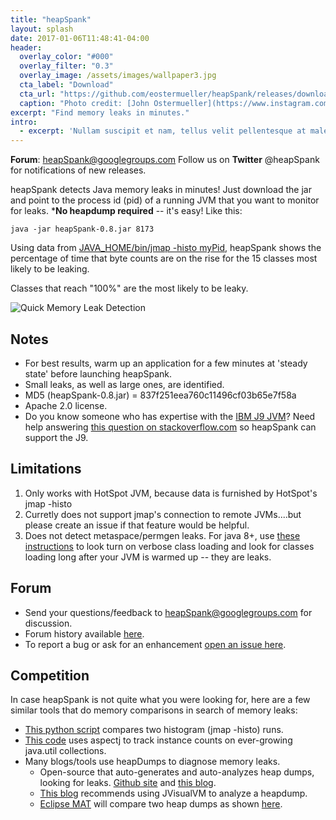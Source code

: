 ```yaml
---
title: "heapSpank"
layout: splash
date: 2017-01-06T11:48:41-04:00
header:
  overlay_color: "#000"
  overlay_filter: "0.3"
  overlay_image: /assets/images/wallpaper3.jpg
  cta_label: "Download"
  cta_url: "https://github.com/eostermueller/heapSpank/releases/download/v0.8/heapSpank-0.8.jar"
  caption: "Photo credit: [John Ostermueller](https://www.instagram.com/ostermuellerj/)"
excerpt: "Find memory leaks in minutes."
intro: 
  - excerpt: 'Nullam suscipit et nam, tellus velit pellentesque at malesuada, enim eaque. Quis nulla, netus tempor in diam gravida tincidunt, *proin faucibus* voluptate felis id sollicitudin. Centered with `type="center"`'
---
```


**Forum**: [heapSpank@googlegroups.com](mailto:heapSpank@googlegroups.com)
Follow us on **Twitter** @heapSpank for notifications of new releases.

heapSpank detects Java memory leaks in minutes!  Just download the jar and point to the process id (pid) of a running JVM that you want to monitor for leaks.  ***No heapdump required** -- it's easy! Like this:

    java -jar heapSpank-0.8.jar 8173

Using data from [JAVA_HOME/bin/jmap -histo myPid](https://docs.oracle.com/javase/8/docs/technotes/guides/troubleshoot/tooldescr014.html#BABJIIHH), heapSpank shows the percentage of time that byte counts are on the rise for the 15 classes most likely to be leaking.

Classes that reach "100%" are the most likely to be leaky.

![Quick Memory Leak Detection](http://g.recordit.co/IiBoJS6vkk.gif)

## Notes
* For best results, warm up an application for a few minutes at 'steady state' before launching heapSpank.
* Small leaks, as well as large ones, are identified.
* MD5 (heapSpank-0.8.jar) = 837f251eea760c11496cf03b65e7f58a
* Apache 2.0 license.
* Do you know someone who has expertise with the [IBM J9 JVM](http://www.ibm.com/developerworks/java/jdk/)?  Need help answering [this question on stackoverflow.com](http://stackoverflow.com/questions/41138610/programmatically-get-jmap-histo-data-from-ibm-j9) so heapSpank can support the J9.

## Limitations
1. Only works with HotSpot JVM, because data is furnished by HotSpot's jmap -histo <myPid>
2. Curretly does not support jmap's connection to remote JVMs....but please create an issue if that feature would be helpful.
3. Does not detect metaspace/permgen leaks.  For java 8+, use [these instructions](https://dzone.com/articles/how-use-verbose-options-java) to look turn on verbose class loading and look for classes loading long after your JVM is warmed up -- they are leaks.

## Forum
* Send your questions/feedback to heapSpank@googlegroups.com for discussion.  
* Forum history available [here](https://groups.google.com/forum/#!forum/heapspank).
* To report a bug or ask for an enhancement [open an issue here](https://github.com/eostermueller/heapSpank/issues). 

## Competition
In case heapSpank is not quite what you were looking for, here are a few similar tools that do memory comparisons in search of memory leaks:

* [This python script](http://alexpunnen.blogspot.com/2015/06/long-running-java-process-resource.html) compares two histogram (jmap -histo) runs.
* [This code](https://github.com/CodingFabian/JavaCollectionAnalyzer) uses aspectj to track instance counts on ever-growing java.util collections.
* Many blogs/tools use heapDumps to diagnose memory leaks.
  * Open-source that auto-generates and auto-analyzes heap dumps, looking for leaks. [Github site](https://github.com/square/leakcanary) and [this blog](https://medium.com/square-corner-blog/leakcanary-detect-all-memory-leaks-875ff8360745#.docrwx62v).
  * [This blog](https://www.toptal.com/java/hunting-memory-leaks-in-java) recommends using JVisualVM to analyze a heapdump.
  * [Eclipse MAT](https://wiki.eclipse.org/MemoryAnalyzer) will compare two heap dumps as shown [here](https://www.ibm.com/developerworks/community/blogs/kevgrig/entry/how_to_use_the_memory_analyzer_tool_mat_to_compare_heapdumps_and_system_dumps20?lang=en).
